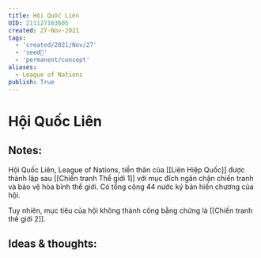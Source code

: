 ```yaml
---
title: Hội Quốc Liên
UID: 211127163605
created: 27-Nov-2021
tags:
  - 'created/2021/Nov/27'
  - 'seed🥜'
  - 'permanent/concept'
aliases:
  - League of Nations
publish: True
---
```

# Hội Quốc Liên

## Notes:
Hội Quốc Liên, League of Nations, tiền thân của [[Liên Hiệp Quốc]] được thành lập sau [[Chiến tranh Thế giới 1]] với mục đích ngăn chặn chiến tranh và bảo vệ hòa bình thế giới. Có tổng cộng 44 nước ký bản hiến chương của hội.

Tuy nhiên, mục tiêu của hội không thành công bằng chứng là [[Chiến tranh thế giới 2]].

## Ideas & thoughts:


